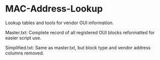 # MAC-Address-Lookup
Lookup tables and tools for vendor OUI information.

Master.txt:      Complete record of all registered OUI blocks reformatted for easier script use.

Simplified.txt:  Same as master.txt, but block type and vendor address columns removed.
